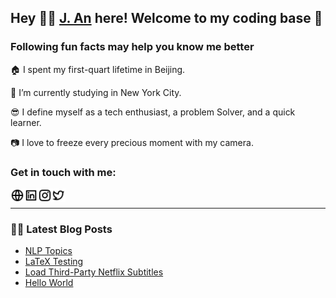 ## Hey 👋🏻 [J. An](https://j-an.org/) here! Welcome to my coding base 🤗


### Following fun facts may help you know me better

🏠  I spent my first-quart lifetime in Beijing.

🦁  I’m currently studying in New York City.

😎  I define myself as a tech enthusiast, a problem Solver, and a quick learner.

📷  I love to freeze every precious moment with my camera.


### Get in touch with me:

[<img align="left" alt="j-an.org" width="22px" src="https://raw.githubusercontent.com/J-An-dev/J-An-dev/af42dd731cabf4b945bc0429ed2c25b79553b69e/img/global-line.svg" />][website]
[<img align="left" alt="LinkedIn" width="22px" src="https://raw.githubusercontent.com/J-An-dev/J-An-dev/cdfa83e35bd1c033ab76599729d76606390d0ea3/img/linkedin-box-line.svg" />][linkedin]
[<img align="left" alt="Instagram" width="22px" src="https://raw.githubusercontent.com/J-An-dev/J-An-dev/af42dd731cabf4b945bc0429ed2c25b79553b69e/img/instagram-line.svg" />][instagram]
[<img align="left" alt="Twitter" width="22px" src="https://raw.githubusercontent.com/J-An-dev/J-An-dev/af42dd731cabf4b945bc0429ed2c25b79553b69e/img/twitter-line.svg" />][twitter]

<br />

---

### ✍🏻 Latest Blog Posts
<!-- BLOG-POST-LIST:START -->
- [NLP Topics](http://yoursite.com/blog/nlp-topics/)
- [LaTeX Testing](http://yoursite.com/blog/latex-test/)
- [Load Third-Party Netflix Subtitles](http://yoursite.com/blog/netflix-subtitles/)
- [Hello World](http://yoursite.com/blog/hello-world/)
<!-- BLOG-POST-LIST:END -->

[website]: https://j-an.org/
[linkedin]: https://www.linkedin.com/in/jie-an/
[instagram]: https://www.instagram.com/aj_ins/
[twitter]: https://twitter.com/anjie_tweet/

